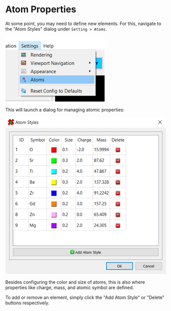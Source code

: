 # Atom Properties

At some point, you may need to define new elements. For this, 
navigate to the "Atom Styles" dialog under `Setting > Atoms`.

![Menu bar button for launching atom properties dialog](menuLocation.png)

This will launch a dialog for managing atomic properties:

![Atom property configuration dialog](styleDialog.png)

Besides configuring the color and size of atoms, this is also where 
properties like charge, mass, and atomic symbol are defined.

To add or remove an element, simply click the "Add Atom Style" or 
"Delete" buttons respectively.
